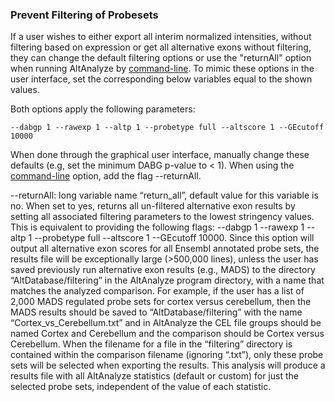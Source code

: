 ### Prevent Filtering of Probesets ###

If a user wishes to either export all interim normalized intensities, without filtering based on expression or get all alternative exons without filtering, they can change the default filtering options or use the "returnAll" option when running AltAnalyze by [command-line](CommandLineMode.md). To mimic these options in the user interface, set the corresponding below variables equal to the shown values.

Both options apply the following parameters:

```
--dabgp 1 --rawexp 1 --altp 1 --probetype full --altscore 1 --GEcutoff 10000
```

When done through the graphical user interface, manually change these defaults (e.g, set the minimum DABG p-value to < 1). When using the [command-line](CommandLineMode.md) option, add the flag --returnAll.

--returnAll: long variable name “return\_all”, default value for this variable is no. When set to yes, returns all un-filtered alternative exon results by setting all associated filtering parameters to the lowest stringency values. This is equivalent to providing the following flags:  --dabgp 1 --rawexp 1 --altp 1 --probetype full --altscore 1 --GEcutoff 10000. Since this option will output all alternative exon scores for all Ensembl annotated probe sets, the results file will be exceptionally large (>500,000 lines), unless the user has saved previously run alternative exon results (e.g., MADS) to the directory “AltDatabase/filtering” in the AltAnalyze program directory, with a name that matches the analyzed comparison. For example, if the user has a list of 2,000 MADS regulated probe sets for cortex versus cerebellum, then the MADS results should be saved to “AltDatabase/filtering” with the name “Cortex\_vs\_Cerebellum.txt” and in AltAnalyze the CEL file groups should be named Cortex and Cerebellum and the comparison should be Cortex versus Cerebellum. When the filename for a file in the “filtering” directory is contained within the comparison filename (ignoring “.txt”), only these probe sets will be selected when exporting the results. This analysis will produce a results file with all AltAnalyze statistics (default or custom) for just the selected probe sets, independent of the value of each statistic.